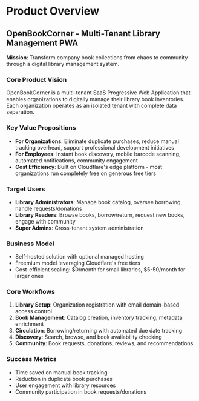 # Product Overview

## OpenBookCorner - Multi-Tenant Library Management PWA

**Mission**: Transform company book collections from chaos to community through a digital library management system.

### Core Product Vision
OpenBookCorner is a multi-tenant SaaS Progressive Web Application that enables organizations to digitally manage their library book inventories. Each organization operates as an isolated tenant with complete data separation.

### Key Value Propositions
- **For Organizations**: Eliminate duplicate purchases, reduce manual tracking overhead, support professional development initiatives
- **For Employees**: Instant book discovery, mobile barcode scanning, automated notifications, community engagement
- **Cost Efficiency**: Built on Cloudflare's edge platform - most organizations run completely free on generous free tiers

### Target Users
- **Library Administrators**: Manage book catalog, oversee borrowing, handle requests/donations
- **Library Readers**: Browse books, borrow/return, request new books, engage with community
- **Super Admins**: Cross-tenant system administration

### Business Model
- Self-hosted solution with optional managed hosting
- Freemium model leveraging Cloudflare's free tiers
- Cost-efficient scaling: $0/month for small libraries, $5-50/month for larger ones

### Core Workflows
1. **Library Setup**: Organization registration with email domain-based access control
2. **Book Management**: Catalog creation, inventory tracking, metadata enrichment
3. **Circulation**: Borrowing/returning with automated due date tracking
4. **Discovery**: Search, browse, and book availability checking
5. **Community**: Book requests, donations, reviews, and recommendations

### Success Metrics
- Time saved on manual book tracking
- Reduction in duplicate book purchases
- User engagement with library resources
- Community participation in book requests/donations